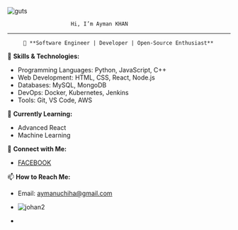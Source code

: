 

![guts](https://github.com/user-attachments/assets/cb2d56ce-565e-4a5f-b903-2b1cf6b17cc4)

                        Hi, I’m Ayman KHAN
---

         🚀 **Software Engineer | Developer | Open-Source Enthusiast**

 🔧 **Skills & Technologies:**
- Programming Languages: Python, JavaScript, C++
- Web Development: HTML, CSS, React, Node.js
- Databases: MySQL, MongoDB
- DevOps: Docker, Kubernetes, Jenkins
- Tools: Git, VS Code, AWS

🌱 **Currently Learning:**
- Advanced React
- Machine Learning

🔗 **Connect with Me:**
- [FACEBOOK]([your-linkedin-url](https://www.facebook.com/profile.php?id=61556927296348))


📫 **How to Reach Me:**
- Email: aymanuchiha@gmail.com

- ![johan2](https://github.com/user-attachments/assets/2b0b43c9-6505-456e-b2c7-96827a4df126)
- 
